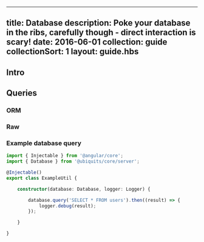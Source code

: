 ---
title: Database
description: Poke your database in the ribs, carefully though - direct interaction is scary!
date: 2016-06-01
collection: guide
collectionSort: 1
layout: guide.hbs
-----------------

## Intro

## Queries
### ORM
### Raw

### Example database query

```typescript
import { Injectable } from '@angular/core';
import { Database } from '@ubiquits/core/server';

@Injectable()
export class ExampleUtil {

    constructor(database: Database, logger: Logger) {

        database.query('SELECT * FROM users').then((result) => {
            logger.debug(result);
        });

    }

}
```
